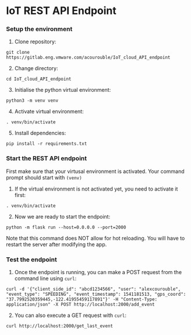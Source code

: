 # IoT REST API Endpoint

### Setup the environment

1. Clone repository:
```
git clone https://gitlab.eng.vmware.com/acourouble/IoT_cloud_API_endpoint
```

2. Change directory:
```
cd IoT_cloud_API_endpoint
```

3. Initialise the python virtual environment:
```
python3 -m venv venv
```

4. Activate virtual environment:
```
. venv/bin/activate
```

5. Install dependencies:
```
pip install -r requirements.txt
```

### Start the REST API endpoint

First make sure that your virtusal environment is activated. Your command prompt should start with `(venv)`

1. If the virtual environment is not activated yet, you need to activate it first:
```
. venv/bin/activate
```

2. Now we are ready to start the endpoint:
```
python -m flask run --host=0.0.0.0 --port=2000
```
Note that this command does NOT allow for hot reloading. You will have to restart the server after modifying the app.

### Test the endpoint

1. Once the endpoint is running, you can make a POST request from the command line using `curl`:

```
curl -d '{"client_side_id": "abcd1234566", "user": "alexcourouble", "event_type": "SPEEDING", "event_timestamp": 1541181513, "gps_coord": "37.7992520359445,-122.41955459117891"}' -H "Content-Type: application/json" -X POST http://localhost:2000/add_event
```

2. You can also execute a GET request with `curl`:

```
curl http://localhost:2000/get_last_event
```
